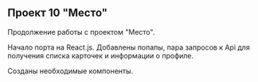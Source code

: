 ## Проект 10 "Место" 

 

Продолжение работы с проектом "Место". 

Начало порта на React.js. Добавлены попапы, пара запросов к Api для получения списка карточек и информации о профиле. 

Созданы необходимые компоненты. 


 